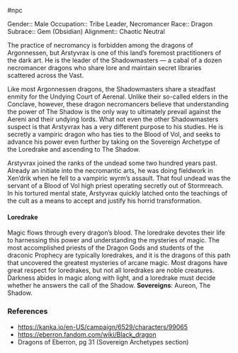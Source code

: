 #npc 

Gender:: Male
Occupation:: Tribe Leader, Necromancer
Race:: Dragon
Subrace:: Gem (Obsidian)
Alignment:: Chaotic Neutral

The practice of necromancy is forbidden among the dragons of Argonnessen, but Arstyvrax is one of this land’s foremost practitioners of the dark art. He is the  leader of the Shadowmasters — a cabal of a dozen necromancer dragons who share lore and maintain secret libraries scattered across the Vast.

Like most Argonnessen dragons, the Shadowmasters share a steadfast enmity for the Undying Court of Aerenal. Unlike their so-called elders in the Conclave, however, these dragon necromancers believe that understanding the power of The Shadow is the only way to ultimately prevail against the Aereni and their undying lords. What not even the other Shadowmasters suspect is that Arstyvrax has a very different purpose to his studies. He is secretly a vampiric dragon who has ties to the Blood of Vol, and seeks to advance his power even further by taking on the Sovereign Archetype of the Loredrake and ascending to The Shadow.

Arstyvrax joined the ranks of the undead some two hundred years past. Already an initiate into the necromantic arts, he was doing fieldwork in Xen’drik when he fell to a vampiric wyrm’s assault. That foul undead was the servant of a Blood of Vol high priest operating secretly out of Stormreach. In his tortured mental state, Arstyvrax quickly latched onto the teachings of the cult as a means to accept and justify his horrid transformation.

#### Loredrake

Magic flows through every dragon’s blood. The loredrake devotes their life to harnessing this power and understanding the mysteries of magic. The most accomplished priests of the Dragon Gods and students of the draconic Prophecy are typically loredrakes, and it is the dragons of this path that uncovered the greatest mysteries of arcane magic. Most dragons have great respect for loredrakes, but not all loredrakes are noble
creatures. Darkness abides in magic along with light, and a loredrake must decide whether he answers the call of the Shadow.
**Sovereigns**: Aureon, The Shadow.

### References

* https://kanka.io/en-US/campaign/6529/characters/99065
* https://eberron.fandom.com/wiki/Black_dragon
* Dragons of Eberron, pg 31 (Sovereign Archetypes section)
